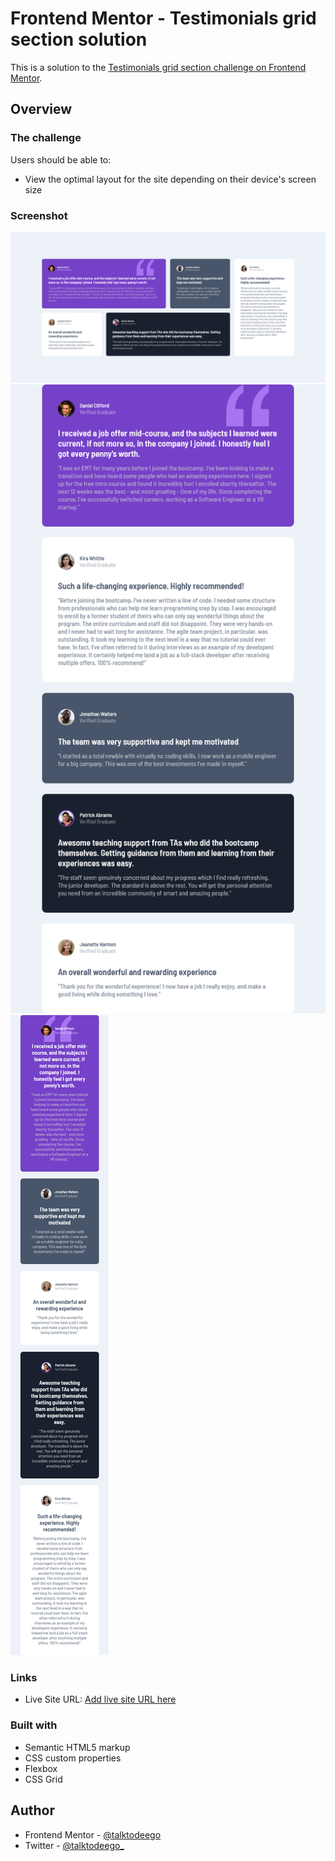 # Frontend Mentor - Testimonials grid section solution

This is a solution to the [Testimonials grid section challenge on Frontend Mentor](https://www.frontendmentor.io/challenges/testimonials-grid-section-Nnw6J7Un7). 

## Overview

### The challenge

Users should be able to:

- View the optimal layout for the site depending on their device's screen size

### Screenshot

![Desktop Version](images/testimonialDesktop.png)
![Tablet Version](images/testimonialTablet.png)
![Mobile Version](images/testimonialMobile.png)


### Links

- Live Site URL: [Add live site URL here](https://your-live-site-url.com)

### Built with

- Semantic HTML5 markup
- CSS custom properties
- Flexbox
- CSS Grid

## Author

- Frontend Mentor - [@talktodeego](https://www.frontendmentor.io/profile/talktodeego)
- Twitter - [@talktodeego_](https://www.twitter.com/talktodeego_)
